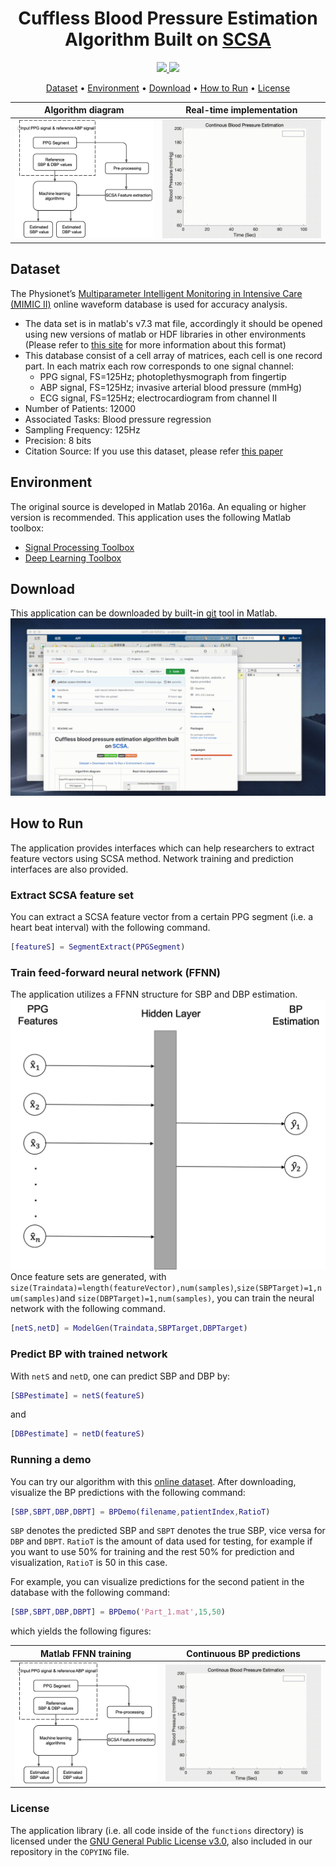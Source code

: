
<h1 align="center">Cuffless Blood Pressure Estimation Algorithm Built on <a href="https://link.springer.com/article/10.1007/s00498-012-0091-1" target="_blank">SCSA</a></h1>

<p align="center">
  <a href="https://ieeexplore.ieee.org/document/9374974">
    <img src="https://img.shields.io/badge/paper-IEEE%20Access-brightgreen">
  </a>  <a href="https://ieeexplore.ieee.org/document/9176849">
    <img src="https://img.shields.io/badge/paper-EMBC2020-orange">
  </a>
  </a>  
</p>

<p align="center">
  <a href="#Dataset">Dataset</a> •
  <a href="#environment">Environment</a> •
  <a href="#download">Download</a> •
  <a href="#how-to-run">How to Run</a>  •
  <a href="#license">License</a>
</p>

Algorithm diagram            |  Real-time implementation
:-------------------------:|:-------------------------:
![1](https://github.com/EMANG-KAUST/CentralPressure_PPG/blob/main/img/51.png)  |  ![2](https://github.com/EMANG-KAUST/CentralPressure_PPG/blob/main/img/1.gif)


## Dataset
The Physionet’s <a href="https://archive.physionet.org/mimic2/" target="_blank">Multiparameter Intelligent Monitoring in Intensive Care (MIMIC II)</a> online waveform database is used for accuracy analysis.
 
* The data set is in matlab's v7.3 mat file, accordingly it should be opened using new versions of matlab or HDF libraries in other environments (Please refer to <a href="https://archive.ics.uci.edu/ml/datasets/Cuff-Less+Blood+Pressure+Estimation">this site</a> for more information about this format)
* This database consist of a cell array of matrices, each cell is one record part. In each matrix each row corresponds to one signal channel:
  - PPG signal, FS=125Hz; photoplethysmograph from fingertip 
  - ABP signal, FS=125Hz; invasive arterial blood pressure (mmHg) 
  - ECG signal, FS=125Hz; electrocardiogram from channel II
* Number of Patients: 12000
* Associated Tasks: Blood pressure regression
* Sampling Frequency: 125Hz
* Precision: 8 bits
* Citation Source: If you use this dataset, please refer [this paper](https://www.semanticscholar.org/paper/Cuff-less-high-accuracy-calibration-free-blood-time-Kachuee-Kiani/756f12f5495be3717a691a6073642733f6b1a8a3)

## Environment

The original source is developed in Matlab 2016a. An equaling or higher version is recommended. This application uses the following Matlab toolbox:

- [Signal Processing Toolbox](https://www.mathworks.com/products/signal.html)
- [Deep Learning Toolbox](https://www.mathworks.com/products/deep-learning.html)
## Download

This application can be downloaded by built-in [git](https://www.mathworks.com/help/matlab/matlab_prog/set-up-git-source-control.html) tool in Matlab.
![screenshot](https://github.com/EMANG-KAUST/CentralPressure_PPG/blob/main/img/2.gif)

## How to Run

The application provides interfaces which can help researchers to extract feature vectors using SCSA method. Network training and prediction interfaces are also provided.

### Extract SCSA feature set 
You can extract a SCSA feature vector from a certain PPG segment (i.e. a heart beat interval) with the following command.
```matlab
[featureS] = SegmentExtract(PPGSegment)
```
### Train feed-forward neural network (FFNN)
The application utilizes a FFNN structure for SBP and DBP estimation.
![screenshot2](https://github.com/EMANG-KAUST/CentralPressure_PPG/blob/main/img/ffnn1.png)
Once feature sets are generated, with `size(Traindata)=length(featureVector),num(samples)`,`size(SBPTarget)=1,num(samples)`and `size(DBPTarget)=1,num(samples)`, you can train the neural network with the following command.
```matlab
[netS,netD] = ModelGen(Traindata,SBPTarget,DBPTarget)
```
### Predict BP with trained network
With `netS` and `netD`, one can predict SBP and DBP by:
```matlab
[SBPestimate] = netS(featureS)
```
and
```matlab
[DBPestimate] = netD(featureS)
```
### Running a demo
You can try our algorithm with this [online dataset](https://archive.ics.uci.edu/ml/datasets/Cuff-Less+Blood+Pressure+Estimation). After downloading, visualize the BP predictions with the following command:
```matlab
[SBP,SBPT,DBP,DBPT] = BPDemo(filename,patientIndex,RatioT)
```
`SBP` denotes the predicted SBP and `SBPT` denotes the true SBP, vice versa for `DBP` and `DBPT`. `RatioT` is the amount of data used for testing, for example if you want to use 50% for training and the rest 50% for prediction and visualization, `RatioT` is 50 in this case. 

For example, you can visualize predictions for the second patient in the database with the following command:
```matlab
[SBP,SBPT,DBP,DBPT] = BPDemo('Part_1.mat',15,50)
```
which yields the following figures:

Matlab FFNN training        |  Continuous BP predictions
:-------------------------:|:-------------------------:
![1](https://github.com/EMANG-KAUST/CentralPressure_PPG/blob/main/img/51.png)  |  ![2](https://github.com/EMANG-KAUST/CentralPressure_PPG/blob/main/img/1.gif)
### License

The application library (i.e. all code inside of the `functions` directory) is licensed under the
[GNU General Public License v3.0](https://www.gnu.org/licenses/gpl-3.0.en.html), also
included in our repository in the `COPYING` file.
